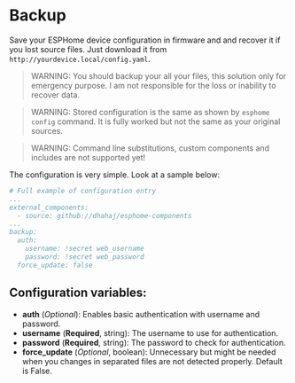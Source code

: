 # Backup

Save your ESPHome device configuration in firmware and and recover it if you lost source files. Just download it from `http://yourdevice.local/config.yaml`.

> WARNING: You should backup your all your files, this solution only for emergency purpose. I am not responsible for the loss or inability to recover data.

> WARNING: Stored configuration is the same as shown by `esphome config` command. It is fully worked but not the same as your original sources.

> WARNING: Command line substitutions, custom components and includes are not supported yet!

The configuration is very simple. Look at a sample below:
```yaml
# Full example of configuration entry
...
external_components:
  - source: github://dhahaj/esphome-components
...
backup:
  auth:
    username: !secret web_username
    password: !secret web_password
  force_update: false
```

##  Configuration variables:
* **auth** (*Optional*): Enables basic authentication with username and password.
 * **username** (**Required**, string): The username to use for authentication.
 * **password** (**Required**, string): The password to check for authentication.
* **force_update** (*Optional*, boolean): Unnecessary but might be needed when you changes in separated files are not detected properly. Default is False.
